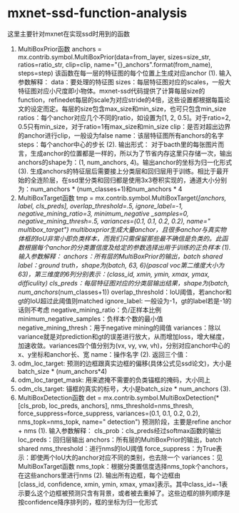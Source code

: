 # mxnet-ssd-function-analysis

这里主要针对mxnet在实现ssd时用到的函数
1.	MultiBoxPrior函数
anchors = mx.contrib.symbol.MultiBoxPrior(data=from_layer, sizes=size_str, ratios=ratio_str, clip=clip, name="{}_anchors".format(from_name), steps=step)
该函数在每一层的特征图的每个位置上生成对应anchor
(1). 输入参数解释：
data：要处理的特征图
sizes：每层特征图对应的scales，一般大特征图对应小尺度即小物体。mxnet-ssd代码提供了计算每层size的function，refinedet每层的scale为对应stride的4倍，这些设置都根据每篇论文的设定而定。每层的size包含max_size和min_size，也可只包含min_size
ratios：每个anchor对应几个不同的ratio，如设置为[1, 2, 0.5]。对于ratio=2, 0.5只有min_size，对于ratio=1有max_size和min_size
clip：是否对超出边界的anchor进行clip，一般设为false
name：该层特征图所有anchors的名字
steps：每个anchor中心的步长
(2). 输出形式：
对于bacth里的每张图片而言，生成anchor的位置都是一样的，所以为了节省内存这里只存储一次，输出anchors的shape为：(1, num_anchors, 4)。输出anchor的坐标为归一化形式
(3). 生成anchors的特征层后需要接上分类层和回归层用于训练。相比于最开始的全连阶层，在ssd里分类和回归都是使用3x3卷积实现的，通道大小分别为：num_anchors * (num_classes+1)和num_anchors * 4
2. MultiBoxTarget函数
tmp = mx.contrib.symbol.MultiBoxTarget(*[anchors, label, cls_preds], overlap_threshold=.5, ignore_label=-1, negative_mining_ratio=3, minimum_negative
_samples=0, negative_mining_thresh=.5, variances=(0.1, 0.1, 0.2, 0.2), name=" multibox_target")
multiboxprior生成大量anchor，且很多anchor与真实物体框的IoU非常小即负类样本，而我们只需保留那些最不确信是负类的。此函数根据每个anchor的分类置信度及给定的参数选择出用于训练的正负样本
(1). 输入参数解释：
anchors：所有层的MultiBoxPrior的输出，batch shared
label：ground truth，shape为(batch, 63, 6)(pascal voc第二维度大小为63)，第三维度的6列分别表示：(class_id, xmin, ymin, xmax, ymax, difficulity)
cls_preds：每层特征图对应的分类层输出结果，shape为(batch, num_anchors*(num_classes+1))
overlap_threshold：IoU阈值，若anchor和gt的IoU超过此阈值则matched
ignore_label: 一般设为-1，gt的label若是-1的话则不考虑
negative_mining_ratio：负/正样本比例
minimum_negative_samples：负样本个数的最小值
negative_mining_thresh：用于negative mining的阈值
variances：除以variance就是对prediction和gt的误差进行放大，从而增加loss，增大梯度，加速收敛。variances四个值分别为(vx, vy, vw, vh)，分别对应anchor中心的x、y坐标和anchor长、宽
name：操作名字
(2). 返回三个值：
1.	odm_loc_target: 预测的边框跟真实边框的偏移(具体公式见ssd论文)，大小是batch_size * (num_anchors*4)
2.	odm_loc_target_mask: 用来遮掩不需要的负类锚框的掩码，大小同上
3.	odm_cls_target: 锚框的真实的标号，大小是batch_size * num_anchors
(3).
3. MultiBoxDetection函数
det = mx.contrib.symbol.MultiBoxDetection(*[cls_prob, loc_preds, anchors], nms_threshold=nms_thresh, force_suppress=force_suppress, variances=(0.1, 0.1, 0.2, 0.2), nms_topk=nms_topk, name=" detection")
预测阶段，主要是refine anchor + nms
(1). 输入参数解释：
cls_prob：cls_preds经过softmax函数的输出	
loc_preds：回归层输出
anchors：所有层的MultiBoxPrior的输出，batch shared
nms_threshold：进行nms的IoU阈值
force_suppress：为True表示：即使两个IoU大的anchor对应不同的类别，也去除一个
variances：见MultiBoxTarget函数
nms_topk：根据分类置信度选择nms_topk个anchors，在这些anchors里进行nms
(2). 输出所有边框，每个边框由[class_id, confidence, xmin, ymin, xmax, ymax]表示。其中class_id=-1表示要么这个边框被预测只含有背景，或者被去重掉了。这些边框的排列顺序是按confidence降序排列的，框的坐标为归一化形式
